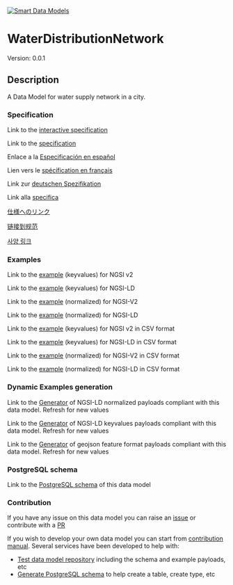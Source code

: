 [![Smart Data Models](https://smartdatamodels.org/wp-content/uploads/2022/01/SmartDataModels_logo.png "Logo")](https://smartdatamodels.org)
# WaterDistributionNetwork
Version: 0.0.1

## Description 

A Data Model for water supply network in a city.
### Specification

Link to the [interactive specification](https://swagger.lab.fiware.org/?url=https://smart-data-models.github.io/dataModel.WaterDistribution/WaterDistributionNetwork/swagger.yaml)

Link to the [specification](https://github.com/smart-data-models/dataModel.WaterDistribution/blob/master/WaterDistributionNetwork/doc/spec.md)

Enlace a la [Especificación en español](https://github.com/smart-data-models/dataModel.WaterDistribution/blob/master/WaterDistributionNetwork/doc/spec_ES.md)

Lien vers le [spécification en français](https://github.com/smart-data-models/dataModel.WaterDistribution/blob/master/WaterDistributionNetwork/doc/spec_FR.md)

Link zur [deutschen Spezifikation](https://github.com/smart-data-models/dataModel.WaterDistribution/blob/master/WaterDistributionNetwork/doc/spec_DE.md)

Link alla [specifica](https://github.com/smart-data-models/dataModel.WaterDistribution/blob/master/WaterDistributionNetwork/doc/spec_IT.md)

[仕様へのリンク](https://github.com/smart-data-models/dataModel.WaterDistribution/blob/master/WaterDistributionNetwork/doc/spec_JA.md)

[链接到规范](https://github.com/smart-data-models/dataModel.WaterDistribution/blob/master/WaterDistributionNetwork/doc/spec_ZH.md)

[사양 링크](https://github.com/smart-data-models/dataModel.WaterDistribution/blob/master/WaterDistributionNetwork/doc/spec_KO.md)
### Examples

Link to the [example](https://smart-data-models.github.io/dataModel.WaterDistribution/WaterDistributionNetwork/examples/example.json) (keyvalues) for NGSI v2

Link to the [example](https://smart-data-models.github.io/dataModel.WaterDistribution/WaterDistributionNetwork/examples/example.jsonld) (keyvalues) for NGSI-LD

Link to the [example](https://smart-data-models.github.io/dataModel.WaterDistribution/WaterDistributionNetwork/examples/example-normalized.json) (normalized) for NGSI-V2

Link to the [example](https://smart-data-models.github.io/dataModel.WaterDistribution/WaterDistributionNetwork/examples/example-normalized.jsonld) (normalized) for NGSI-LD

Link to the [example](https://github.com/smart-data-models/dataModel.WaterDistribution/blob/master/WaterDistributionNetwork/examples/example.json.csv) (keyvalues) for NGSI v2 in CSV format

Link to the [example](https://github.com/smart-data-models/dataModel.WaterDistribution/blob/master/WaterDistributionNetwork/examples/example.jsonld.csv) (keyvalues) for NGSI-LD in CSV format

Link to the [example](https://github.com/smart-data-models/dataModel.WaterDistribution/blob/master/WaterDistributionNetwork/examples/example-normalized.json.csv) (normalized) for NGSI-V2 in CSV format

Link to the [example](https://github.com/smart-data-models/dataModel.WaterDistribution/blob/master/WaterDistributionNetwork/examples/example-normalized.jsonld.csv) (normalized) for NGSI-LD in CSV format
### Dynamic Examples generation

Link to the [Generator](https://smartdatamodels.org/extra/ngsi-ld_generator.php?schemaUrl=https://raw.githubusercontent.com/smart-data-models/dataModel.WaterDistribution/master/WaterDistributionNetwork/schema.json&email=info@smartdatamodels.org) of NGSI-LD normalized payloads compliant with this data model. Refresh for new values

Link to the [Generator](https://smartdatamodels.org/extra/ngsi-ld_generator_keyvalues.php?schemaUrl=https://raw.githubusercontent.com/smart-data-models/dataModel.WaterDistribution/master/WaterDistributionNetwork/schema.json&email=info@smartdatamodels.org) of NGSI-LD keyvalues payloads compliant with this data model. Refresh for new values

Link to the [Generator](https://smartdatamodels.org/extra/geojson_features_generator.php?schemaUrl=https://raw.githubusercontent.com/smart-data-models/dataModel.WaterDistribution/master/WaterDistributionNetwork/schema.json&email=info@smartdatamodels.org) of geojson feature format payloads compliant with this data model. Refresh for new values
### PostgreSQL schema

Link to the [PostgreSQL schema](https://github.com/smart-data-models/dataModel.WaterDistribution/blob/master/WaterDistributionNetwork/schema.sql) of this data model
### Contribution

 If you have any issue on this data model you can raise an [issue](https://github.com/smart-data-models/dataModel.WaterDistribution/issues)  or contribute with a [PR](https://github.com/smart-data-models/dataModel.WaterDistribution/pulls)

 If you wish to develop your own data model you can start from [contribution manual](https://bit.ly/contribution_manual). Several services have been developed to help with: 
 - [Test data model repository](https://smartdatamodels.org/index.php/data-models-contribution-api/) including the schema and example payloads, etc
 - [Generate PostgreSQL schema](https://smartdatamodels.org/index.php/sql-service/) to help create a table, create type, etc